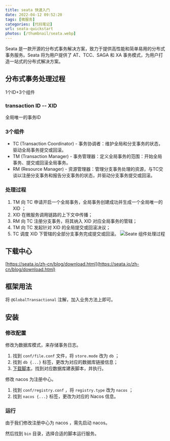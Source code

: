 ```yaml
---
title: seata 快速入门
date: 2022-04-12 09:52:20
tags: [微服务]
categories: [代码笔记]
url: seata-quickstart
photos: [/thumbnail/seata.webp]
---
```




Seata 是一款开源的分布式事务解决方案，致力于提供高性能和简单易用的分布式事务服务。Seata 将为用户提供了 AT、TCC、SAGA 和 XA 事务模式，为用户打造一站式的分布式解决方案。

<!--more-->



## 分布式事务处理过程



1个ID+3个组件



### transaction ID -- XID



全局唯一的事务ID



### 3个组件

* TC (Transaction Coordinator) - 事务协调者：维护全局和分支事务的状态，驱动全局事务提交或回滚。
* TM (Transaction Manager) - 事务管理器：定义全局事务的范围：开始全局事务、提交或回滚全局事务。
* RM (Resource Manager) - 资源管理器：管理分支事务处理的资源，与TC交谈以注册分支事务和报告分支事务的状态，并驱动分支事务提交或回滚。



### 处理过程

1. TM 向 TC 申请开启一个全局事务，全局事务创建成功并生成一个全局唯一的 XID ；
2. XID 在微服务调用链路的上下文中传播；
3. RM 向 TC 注册分支事务，将其纳入 XID 对应全局事务的管辖；
4. TM 向 TC 发起针对 XID 的全局提交或回滚决议；
5. TC 调度 XID 下管辖的全部分支事务完成提交或回滚。
![Seate 组件处理过程](./Seate组件处理过程.jpg)



## 下载中心

[https://seata.io/zh-cn/blog/download.html](https://seata.io/zh-cn/blog/download.html)



## 框架用法

将 `@GlobalTransactional` 注解，加入业务方法上即可。



## 安装



### 修改配置



修改为数据库模式，来存储事务日志。

1. 找到 `conf/file.conf` 文件，将 `store.mode` 改为 `db` ；
2. 找到 `db {...}` 标签，更改为对应的数据库链接信息；
3. [下载脚本](https://github.com/seata/seata/tree/develop/script/server/db)，找到对应数据库建表脚本，并执行。



修改 nacos 为注册中心。

1. 找到 `conf/registry.conf` ，将 `registry.type` 改为 `nacos` ；
2.  找到 `nacos {...}` 标签，更改为对应的 Nacos 信息。



### 运行



由于我们修改注册中心为 nacos ，需先启动 nacos。



然后找到 `bin` 目录，选择合适的脚本运行服务。
